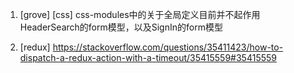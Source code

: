 1. [grove] [css] css-modules中的关于全局定义目前并不起作用
HeaderSearch的form模型，以及SignIn的form模型

2. [redux]
https://stackoverflow.com/questions/35411423/how-to-dispatch-a-redux-action-with-a-timeout/35415559#35415559
